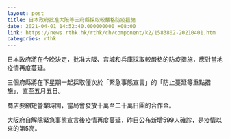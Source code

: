```yaml
---
layout: post
title: 日本政府批准大阪等三府縣採取較嚴格防疫措施
date: 2021-04-01 14:52:40.000000000 +08:00
link: https://news.rthk.hk/rthk/ch/component/k2/1583802-20210401.htm
categories: rthk
---
```


日本政府將在今晚決定，批准大阪、宮城和兵庫採取較嚴格的防疫措施，應對當地疫情再度蔓延。

三個府縣將在下星期一起採取僅次於「緊急事態宣言」的「防止蔓延等重點措施」，直至五月五日。

商店要縮短營業時間，當局會發放十萬至二十萬日圓的合作金。

大阪府自解除緊急事態宣言後疫情再度蔓延，昨日公布新增599人確診，是疫情以來的第5高。
